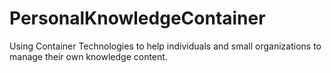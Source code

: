 # PersonalKnowledgeContainer
Using Container Technologies to help individuals and small organizations to manage their own knowledge content.
